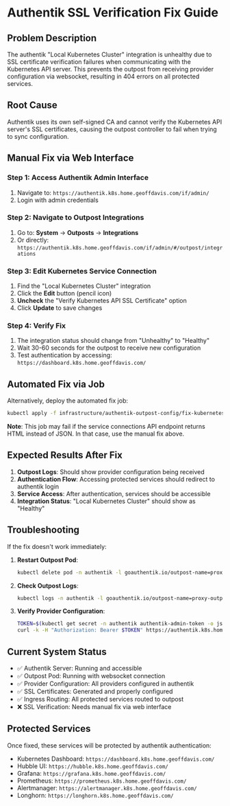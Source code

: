 # Authentik SSL Verification Fix Guide

## Problem Description

The authentik "Local Kubernetes Cluster" integration is unhealthy due to SSL certificate verification failures when communicating with the Kubernetes API server. This prevents the outpost from receiving provider configuration via websocket, resulting in 404 errors on all protected services.

## Root Cause

Authentik uses its own self-signed CA and cannot verify the Kubernetes API server's SSL certificates, causing the outpost controller to fail when trying to sync configuration.

## Manual Fix via Web Interface

### Step 1: Access Authentik Admin Interface
1. Navigate to: `https://authentik.k8s.home.geoffdavis.com/if/admin/`
2. Login with admin credentials

### Step 2: Navigate to Outpost Integrations
1. Go to: **System** → **Outposts** → **Integrations**
2. Or directly: `https://authentik.k8s.home.geoffdavis.com/if/admin/#/outpost/integrations`

### Step 3: Edit Kubernetes Service Connection
1. Find the "Local Kubernetes Cluster" integration
2. Click the **Edit** button (pencil icon)
3. **Uncheck** the "Verify Kubernetes API SSL Certificate" option
4. Click **Update** to save changes

### Step 4: Verify Fix
1. The integration status should change from "Unhealthy" to "Healthy"
2. Wait 30-60 seconds for the outpost to receive new configuration
3. Test authentication by accessing: `https://dashboard.k8s.home.geoffdavis.com/`

## Automated Fix via Job

Alternatively, deploy the automated fix job:

```bash
kubectl apply -f infrastructure/authentik-outpost-config/fix-kubernetes-ssl-verification.yaml
```

**Note**: This job may fail if the service connections API endpoint returns HTML instead of JSON. In that case, use the manual fix above.

## Expected Results After Fix

1. **Outpost Logs**: Should show provider configuration being received
2. **Authentication Flow**: Accessing protected services should redirect to authentik login
3. **Service Access**: After authentication, services should be accessible
4. **Integration Status**: "Local Kubernetes Cluster" should show as "Healthy"

## Troubleshooting

If the fix doesn't work immediately:

1. **Restart Outpost Pod**:
   ```bash
   kubectl delete pod -n authentik -l goauthentik.io/outpost-name=proxy-outpost
   ```

2. **Check Outpost Logs**:
   ```bash
   kubectl logs -n authentik -l goauthentik.io/outpost-name=proxy-outpost --tail=20
   ```

3. **Verify Provider Configuration**:
   ```bash
   TOKEN=$(kubectl get secret -n authentik authentik-admin-token -o jsonpath='{.data.token}' | base64 -d)
   curl -k -H "Authorization: Bearer $TOKEN" https://authentik.k8s.home.geoffdavis.com/api/v3/outposts/instances/
   ```

## Current System Status

- ✅ Authentik Server: Running and accessible
- ✅ Outpost Pod: Running with websocket connection
- ✅ Provider Configuration: All providers configured in authentik
- ✅ SSL Certificates: Generated and properly configured
- ✅ Ingress Routing: All protected services routed to outpost
- ❌ SSL Verification: Needs manual fix via web interface

## Protected Services

Once fixed, these services will be protected by authentik authentication:
- Kubernetes Dashboard: `https://dashboard.k8s.home.geoffdavis.com/`
- Hubble UI: `https://hubble.k8s.home.geoffdavis.com/`
- Grafana: `https://grafana.k8s.home.geoffdavis.com/`
- Prometheus: `https://prometheus.k8s.home.geoffdavis.com/`
- Alertmanager: `https://alertmanager.k8s.home.geoffdavis.com/`
- Longhorn: `https://longhorn.k8s.home.geoffdavis.com/`